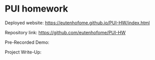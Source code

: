 # PUI homework

Deployed website: https://eutenhofome.github.io/PUI-HW/index.html

Repository link: https://github.com/eutenhofome/PUI-HW

Pre-Recorded Demo:

Project Write-Up: